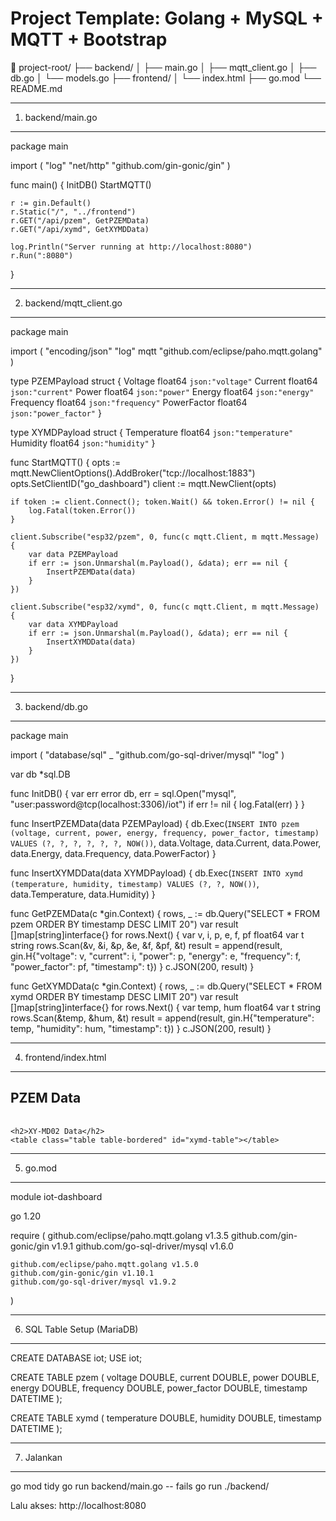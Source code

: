 Project Template: Golang + MySQL + MQTT + Bootstrap
===================================================

📁 project-root/
├── backend/
│   ├── main.go
│   ├── mqtt_client.go
│   ├── db.go
│   └── models.go
├── frontend/
│   └── index.html
├── go.mod
└── README.md

--------------------------------------------------
1. backend/main.go
--------------------------------------------------
package main

import (
	"log"
	"net/http"
	"github.com/gin-gonic/gin"
)

func main() {
	InitDB()
	StartMQTT()

	r := gin.Default()
	r.Static("/", "../frontend")
	r.GET("/api/pzem", GetPZEMData)
	r.GET("/api/xymd", GetXYMDData)

	log.Println("Server running at http://localhost:8080")
	r.Run(":8080")
}

--------------------------------------------------
2. backend/mqtt_client.go
--------------------------------------------------
package main

import (
	"encoding/json"
	"log"
	mqtt "github.com/eclipse/paho.mqtt.golang"
)

type PZEMPayload struct {
	Voltage     float64 `json:"voltage"`
	Current     float64 `json:"current"`
	Power       float64 `json:"power"`
	Energy      float64 `json:"energy"`
	Frequency   float64 `json:"frequency"`
	PowerFactor float64 `json:"power_factor"`
}

type XYMDPayload struct {
	Temperature float64 `json:"temperature"`
	Humidity    float64 `json:"humidity"`
}

func StartMQTT() {
	opts := mqtt.NewClientOptions().AddBroker("tcp://localhost:1883")
	opts.SetClientID("go_dashboard")
	client := mqtt.NewClient(opts)

	if token := client.Connect(); token.Wait() && token.Error() != nil {
		log.Fatal(token.Error())
	}

	client.Subscribe("esp32/pzem", 0, func(c mqtt.Client, m mqtt.Message) {
		var data PZEMPayload
		if err := json.Unmarshal(m.Payload(), &data); err == nil {
			InsertPZEMData(data)
		}
	})

	client.Subscribe("esp32/xymd", 0, func(c mqtt.Client, m mqtt.Message) {
		var data XYMDPayload
		if err := json.Unmarshal(m.Payload(), &data); err == nil {
			InsertXYMDData(data)
		}
	})
}

--------------------------------------------------
3. backend/db.go
--------------------------------------------------
package main

import (
	"database/sql"
	_ "github.com/go-sql-driver/mysql"
	"log"
)

var db *sql.DB

func InitDB() {
	var err error
	db, err = sql.Open("mysql", "user:password@tcp(localhost:3306)/iot")
	if err != nil {
		log.Fatal(err)
	}
}

func InsertPZEMData(data PZEMPayload) {
	db.Exec(`INSERT INTO pzem (voltage, current, power, energy, frequency, power_factor, timestamp)
		VALUES (?, ?, ?, ?, ?, ?, NOW())`,
		data.Voltage, data.Current, data.Power, data.Energy, data.Frequency, data.PowerFactor)
}

func InsertXYMDData(data XYMDPayload) {
	db.Exec(`INSERT INTO xymd (temperature, humidity, timestamp)
		VALUES (?, ?, NOW())`,
		data.Temperature, data.Humidity)
}

func GetPZEMData(c *gin.Context) {
	rows, _ := db.Query("SELECT * FROM pzem ORDER BY timestamp DESC LIMIT 20")
	var result []map[string]interface{}
	for rows.Next() {
		var v, i, p, e, f, pf float64
		var t string
		rows.Scan(&v, &i, &p, &e, &f, &pf, &t)
		result = append(result, gin.H{"voltage": v, "current": i, "power": p, "energy": e, "frequency": f, "power_factor": pf, "timestamp": t})
	}
	c.JSON(200, result)
}

func GetXYMDData(c *gin.Context) {
	rows, _ := db.Query("SELECT * FROM xymd ORDER BY timestamp DESC LIMIT 20")
	var result []map[string]interface{}
	for rows.Next() {
		var temp, hum float64
		var t string
		rows.Scan(&temp, &hum, &t)
		result = append(result, gin.H{"temperature": temp, "humidity": hum, "timestamp": t})
	}
	c.JSON(200, result)
}

--------------------------------------------------
4. frontend/index.html
--------------------------------------------------
<!DOCTYPE html>
<html lang="en">
<head>
  <meta charset="UTF-8">
  <title>IoT Dashboard</title>
  <link href="https://cdn.jsdelivr.net/npm/bootstrap@5.3.0/dist/css/bootstrap.min.css" rel="stylesheet">
</head>
<body class="p-4">
  <div class="container">
    <h2>PZEM Data</h2>
    <table class="table table-bordered" id="pzem-table"></table>

    <h2>XY-MD02 Data</h2>
    <table class="table table-bordered" id="xymd-table"></table>
  </div>
  <script src="https://code.jquery.com/jquery-3.6.0.min.js"></script>
  <script>
    $.getJSON("/api/pzem", function(data) {
      let html = "<tr><th>Voltage</th><th>Current</th><th>Power</th><th>Energy</th><th>Frequency</th><th>PF</th><th>Time</th></tr>";
      data.forEach(d => {
        html += `<tr><td>${d.voltage}</td><td>${d.current}</td><td>${d.power}</td><td>${d.energy}</td><td>${d.frequency}</td><td>${d.power_factor}</td><td>${d.timestamp}</td></tr>`;
      });
      $("#pzem-table").html(html);
    });

    $.getJSON("/api/xymd", function(data) {
      let html = "<tr><th>Temperature</th><th>Humidity</th><th>Time</th></tr>";
      data.forEach(d => {
        html += `<tr><td>${d.temperature}</td><td>${d.humidity}</td><td>${d.timestamp}</td></tr>`;
      });
      $("#xymd-table").html(html);
    });
  </script>
</body>
</html>

--------------------------------------------------
5. go.mod
--------------------------------------------------
module iot-dashboard

go 1.20

require (
	github.com/eclipse/paho.mqtt.golang v1.3.5
	github.com/gin-gonic/gin v1.9.1
	github.com/go-sql-driver/mysql v1.6.0

	github.com/eclipse/paho.mqtt.golang v1.5.0
	github.com/gin-gonic/gin v1.10.1
	github.com/go-sql-driver/mysql v1.9.2
)

--------------------------------------------------
6. SQL Table Setup (MariaDB)
--------------------------------------------------
CREATE DATABASE iot;
USE iot;

CREATE TABLE pzem (
	voltage DOUBLE,
	current DOUBLE,
	power DOUBLE,
	energy DOUBLE,
	frequency DOUBLE,
	power_factor DOUBLE,
	timestamp DATETIME
);

CREATE TABLE xymd (
	temperature DOUBLE,
	humidity DOUBLE,
	timestamp DATETIME
);

--------------------------------------------------
7. Jalankan
--------------------------------------------------
go mod tidy
go run backend/main.go -- fails
go run ./backend/

Lalu akses: http://localhost:8080
